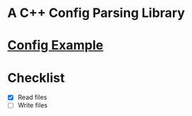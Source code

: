 # A C++ Config Parsing Library

# [Config Example](https://github.com/colinm22283/config/blob/main/demo.cfg)

# Checklist
- [x] Read files
- [ ] Write files
